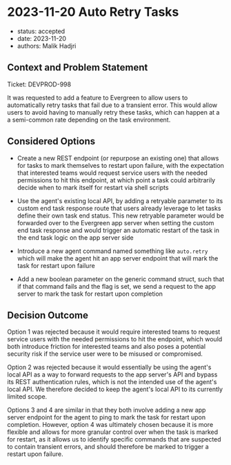 # 2023-11-20 Auto Retry Tasks

* status: accepted
* date: 2023-11-20
* authors: Malik Hadjri

## Context and Problem Statement

Ticket: DEVPROD-998

It was requested to add a feature to Evergreen to allow users to automatically retry tasks that fail due to a transient error. This
would allow users to avoid having to manually retry these tasks, which can happen at a a semi-common
rate depending on the task environment.

## Considered Options

* Create a new REST endpoint (or repurpose an existing one) that allows for tasks to mark themselves to restart upon failure,
with the expectation that interested teams would request service users with the needed permissions to hit this endpoint, at which
point a task could arbitrarily decide when to mark itself for restart via shell scripts 

* Use the agent's existing local API, by adding a retryable parameter to its custom end task response route that users already
leverage to let tasks define their own task end status. This new retryable parameter would be forwarded over to the Evergreen
app server when setting the custom end task response and would trigger an automatic restart of the task in the end task logic
on the app server side

* Introduce a new agent command named something like `auto.retry` which will make the agent hit an app server endpoint
that will mark the task for restart upon failure

* Add a new boolean parameter on the generic command struct, such that if that command fails and the flag is set, we send a
request to the app server to mark the task for restart upon completion

## Decision Outcome

Option 1 was rejected because it would require interested teams to request service users with the needed permissions to hit the
endpoint, which would both introduce friction for interested teams and also poses a potential security risk if the service user
were to be misused or compromised.

Option 2 was rejected because it would essentially be using the agent's local API as a way to forward requests to the app server's API
and bypass its REST authentication rules, which is not the intended use of the agent's local API. We therefore decided to keep the agent's local API
to its currently limited scope.

Options 3 and 4 are similar in that they both involve adding a new app server endpoint for the agent to ping to mark the task for
restart upon completion. However, option 4 was ultimately chosen because it is more flexible and allows for more granular control over
when the task is marked for restart, as it allows us to identify specific commands that are suspected to contain transient errors, and should
therefore be marked to trigger a restart upon failure.

